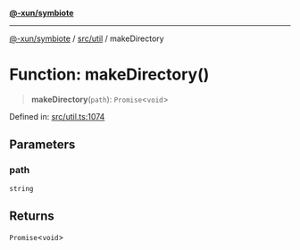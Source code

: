 [**@-xun/symbiote**](../../../README.md)

***

[@-xun/symbiote](../../../README.md) / [src/util](../README.md) / makeDirectory

# Function: makeDirectory()

> **makeDirectory**(`path`): `Promise`\<`void`\>

Defined in: [src/util.ts:1074](https://github.com/Xunnamius/symbiote/blob/fda4254d9bfeb125461ee3377ddb123772e5d050/src/util.ts#L1074)

## Parameters

### path

`string`

## Returns

`Promise`\<`void`\>
